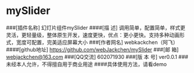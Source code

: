 # mySlider
###[插件名称] 幻灯片组件mySlider
####[描    述] 调用简单，配置简单，样式更灵活，更轻量级，整体原生开发，速度更快，优点：更小更快。支持多种动画形式，宽度可配置，完美适应屏幕大小
###[作者网名] webkackchen（阿飞）
####[github地址] https://github.com/webJackchen/mySlider
###[邮    箱] webjackchen@163.com
###[QQ交流] 602071930
###[版 本 号] ver0.0.1
###未经本人允许，不得擅自用于商业用途
####具体使用方法，请看demo
